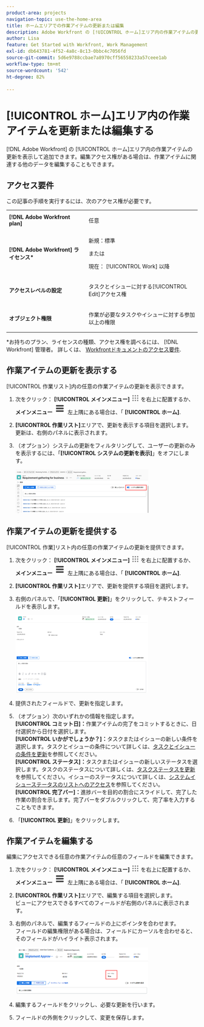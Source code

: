 ```yaml
---
product-area: projects
navigation-topic: use-the-home-area
title: ホームエリアでの作業アイテムの更新または編集
description: Adobe Workfront の [!UICONTROL ホーム]エリア内の作業アイテムの更新を表示して追加できます。編集アクセス権がある場合は、作業アイテムに関連する他のデータを編集することもできます。
author: Lisa
feature: Get Started with Workfront, Work Management
exl-id: db643781-4f52-4a8c-8c13-0bbc4c7056fd
source-git-commit: 5d6e9788ccbae7a8970cff56558233a57ceee1ab
workflow-type: tm+mt
source-wordcount: '542'
ht-degree: 82%

---
```


# [!UICONTROL ホーム]エリア内の作業アイテムを更新または編集する

<!--Audited: April 2024-->

[!DNL Adobe Workfront] の [!UICONTROL ホーム]エリア内の作業アイテムの更新を表示して追加できます。編集アクセス権がある場合は、作業アイテムに関連する他のデータを編集することもできます。

## アクセス要件

この記事の手順を実行するには、次のアクセス権が必要です。

<table style="table-layout:auto"> 
 <col> 
 </col> 
 <col> 
 </col> 
 <tbody> 
  <tr> 
   <td role="rowheader"><strong>[!DNL Adobe Workfront plan]</strong></td> 
   <td> <p>任意</p> </td> 
  </tr> 
  <tr> 
   <td role="rowheader"><strong>[!DNL Adobe Workfront] ライセンス*</strong></td> 
   <td> <p>新規：標準</p>
   または

<p>現在： [!UICONTROL Work] 以降</p> </td> 
  </tr> 
  <tr> 
   <td role="rowheader"><strong>アクセスレベルの設定</strong></td> 
   <td> <p>タスクとイシューに対する[!UICONTROL Edit]アクセス権</p> </td> 
  </tr> 
  <tr> 
   <td role="rowheader"><strong>オブジェクト権限</strong></td> 
   <td> <p>作業が必要なタスクやイシューに対する参加以上の権限</p> </td> 
  </tr> 
 </tbody> 
</table>

*お持ちのプラン、ライセンスの種類、アクセス権を調べるには、 [!DNL Workfront] 管理者。 詳しくは、 [Workfrontドキュメントのアクセス要件](/help/quicksilver/administration-and-setup/add-users/access-levels-and-object-permissions/access-level-requirements-in-documentation.md).

## 作業アイテムの更新を表示する

[!UICONTROL 作業リスト]内の任意の作業アイテムの更新を表示できます。

1. 次をクリック： **[!UICONTROL メインメニュー]** ![](assets/main-menu-icon.png) を右上に配置するか、 **メインメニュー** ![](assets/lines-main-menu.png) 左上隅にある場合は、「 **[!UICONTROL ホーム]**.
1. **[!UICONTROL 作業リスト]**&#x200B;エリアで、更新を表示する項目を選択します。\
   更新は、右側のパネルに表示されます。

1. （オプション）システムの更新をフィルタリングして、ユーザーの更新のみを表示するには、「**[!UICONTROL システムの更新を表示]**」をオフにします。

   ![](assets/show-system-updates-home-350x114.png)

## 作業アイテムの更新を提供する

[!UICONTROL 作業]リスト内の任意の作業アイテムの更新を提供できます。

1. 次をクリック： **[!UICONTROL メインメニュー]** ![](assets/main-menu-icon.png) を右上に配置するか、 **メインメニュー** ![](assets/lines-main-menu.png) 左上隅にある場合は、「 **[!UICONTROL ホーム]**.
1. **[!UICONTROL 作業リスト]**&#x200B;エリアで、更新を提供する項目を選択します。
1. 右側のパネルで、「**[!UICONTROL 更新]**」をクリックして、テキストフィールドを表示します。

   ![](assets/make-an-update-box-expanded-home-nwe-350x204.png)

1. 提供されたフィールドで、更新を指定します。
1. （オプション）次のいずれかの情報を指定します。\
   **[!UICONTROL コミット日]：**&#x200B;作業アイテムの完了をコミットするときに、日付選択から日付を選択します。\
   **[!UICONTROL いかがでしょうか？]：**&#x200B;タスクまたはイシューの新しい条件を選択します。タスクとイシューの条件について詳しくは、[タスクとイシューの条件を更新](../../../manage-work/projects/updating-work-in-a-project/update-condition-for-tasks-and-issues.md)を参照してください。\
   **[!UICONTROL ステータス]：**&#x200B;タスクまたはイシューの新しいステータスを選択します。タスクのステータスについて詳しくは、[タスクステータスを更新](../../../manage-work/projects/updating-work-in-a-project/update-task-status.md)を参照してください。イシューのステータスについて詳しくは、[システムイシューステータスのリストへのアクセス](../../../administration-and-setup/customize-workfront/creating-custom-status-and-priority-labels/issue-statuses.md)を参照してください。\
   **[!UICONTROL 完了バー]：**&#x200B;進捗バーを目的の割合にスライドして、完了した作業の割合を示します。完了バーをダブルクリックして、完了率を入力することもできます。

1. 「**[!UICONTROL 更新]**」をクリックします。

## 作業アイテムを編集する

編集にアクセスできる任意の作業アイテムの任意のフィールドを編集できます。

1. 次をクリック： **[!UICONTROL メインメニュー]** ![](assets/main-menu-icon.png) を右上に配置するか、 **メインメニュー** ![](assets/lines-main-menu.png) 左上隅にある場合は、「 **[!UICONTROL ホーム]**.
1. **[!UICONTROL 作業リスト]**&#x200B;エリアで、編集する項目を選択します。\
   ビューにアクセスできるすべてのフィールドが右側のパネルに表示されます。

1. 右側のパネルで、編集するフィールドの上にポインタを合わせます。\
   フィールドの編集権限がある場合は、フィールドにカーソルを合わせると、そのフィールドがハイライト表示されます。

   ![](assets/home-350x123.png)

1. 編集するフィールドをクリックし、必要な更新を行います。
1. フィールドの外側をクリックして、変更を保存します。
